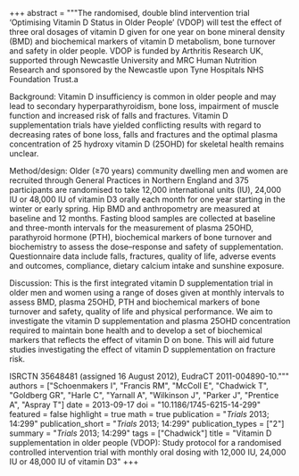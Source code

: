 +++
abstract = """The randomised, double blind intervention trial ‘Optimising Vitamin D Status in Older People’ (VDOP) will test the effect of three oral dosages of vitamin D given for one year on bone mineral density (BMD) and biochemical markers of vitamin D metabolism, bone turnover and safety in older people. VDOP is funded by Arthritis Research UK, supported through Newcastle University and MRC Human Nutrition Research and sponsored by the Newcastle upon Tyne Hospitals NHS Foundation Trust.a

Background: Vitamin D insufficiency is common in older people and may lead to secondary hyperparathyroidism, bone loss, impairment of muscle function and increased risk of falls and fractures. Vitamin D supplementation trials have yielded conflicting results with regard to decreasing rates of bone loss, falls and fractures and the optimal plasma concentration of 25 hydroxy vitamin D (25OHD) for skeletal health remains unclear.

Method/design: Older (≥70 years) community dwelling men and women are recruited through General Practices in Northern England and 375 participants are randomised to take 12,000 international units (IU), 24,000 IU or 48,000 IU of vitamin D3 orally each month for one year starting in the winter or early spring. Hip BMD and anthropometry are measured at baseline and 12 months. Fasting blood samples are collected at baseline and three-month intervals for the measurement of plasma 25OHD, parathyroid hormone (PTH), biochemical markers of bone turnover and biochemistry to assess the dose–response and safety of supplementation. Questionnaire data include falls, fractures, quality of life, adverse events and outcomes, compliance, dietary calcium intake and sunshine exposure.

Discussion: This is the first integrated vitamin D supplementation trial in older men and women using a range of doses given at monthly intervals to assess BMD, plasma 25OHD, PTH and biochemical markers of bone turnover and safety, quality of life and physical performance. We aim to investigate the vitamin D supplementation and plasma 25OHD concentration required to maintain bone health and to develop a set of biochemical markers that reflects the effect of vitamin D on bone. This will aid future studies investigating the effect of vitamin D supplementation on fracture risk.

ISRCTN 35648481 (assigned 16 August 2012), EudraCT 2011-004890-10."""
authors = ["Schoenmakers I", "Francis RM", "McColl E", "Chadwick T", "Goldberg GR", "Harle C", "Yarnall A", "Wilkinson J", "Parker J", "Prentice A", "Aspray T"]
date = 2013-09-17
doi = "10.1186/1745-6215-14-299"
featured = false
highlight = true
math = true
publication = "*Trials* 2013; 14:299"
publication_short = "*Trials* 2013; 14:299"
publication_types = ["2"]
summary = "*Trials* 2013; 14:299"
tags = ["Chadwick"]
title = "Vitamin D supplementation in older people (VDOP): Study protocol for a randomised controlled intervention trial with monthly oral dosing with 12,000 IU, 24,000 IU or 48,000 IU of vitamin D3"
+++
